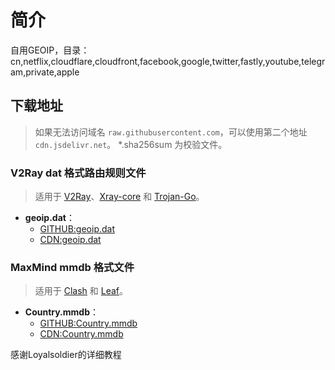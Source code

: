 # 简介

自用GEOIP，目录：cn,netflix,cloudflare,cloudfront,facebook,google,twitter,fastly,youtube,telegram,private,apple


## 下载地址

> 如果无法访问域名 `raw.githubusercontent.com`，可以使用第二个地址 `cdn.jsdelivr.net`。
> *.sha256sum 为校验文件。

### V2Ray dat 格式路由规则文件

> 适用于 [V2Ray](https://github.com/v2fly/v2ray-core)、[Xray-core](https://github.com/XTLS/Xray-core) 和 [Trojan-Go](https://github.com/p4gefau1t/trojan-go)。

- **geoip.dat**：
  - [GITHUB:geoip.dat](https://raw.githubusercontent.com/Rafeal-Ma/geoip/release/geoip.dat)
  - [CDN:geoip.dat](https://cdn.jsdelivr.net/gh/Rafeal-Ma/geoip@release/geoip.dat)


### MaxMind mmdb 格式文件

> 适用于 [Clash](https://github.com/Dreamacro/clash) 和 [Leaf](https://github.com/eycorsican/leaf)。

- **Country.mmdb**：
  - [GITHUB:Country.mmdb](https://raw.githubusercontent.com/Rafeal-Ma/geoip/release/Country.mmdb)
  - [CDN:Country.mmdb](https://cdn.jsdelivr.net/gh/Rafeal-Ma/geoip@release/Country.mmdb)

 感谢Loyalsoldier的详细教程


